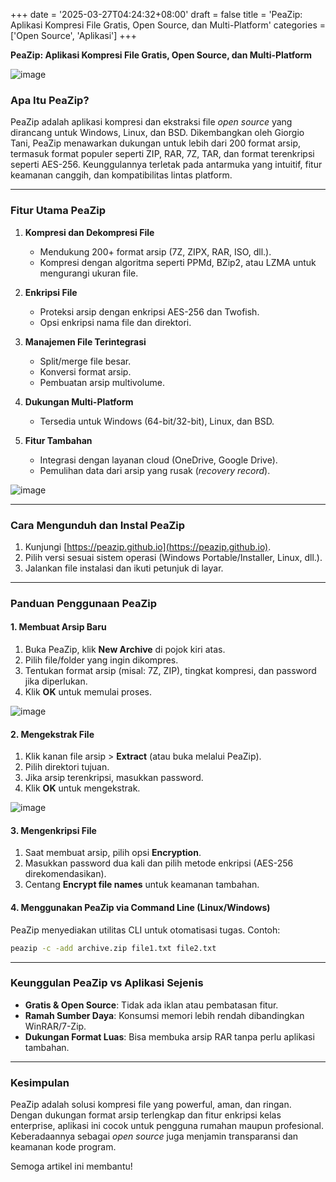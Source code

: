 +++
date = '2025-03-27T04:24:32+08:00'
draft = false
title = 'PeaZip: Aplikasi Kompresi File Gratis, Open Source, dan Multi-Platform'
categories = ['Open Source', 'Aplikasi']
+++



 **PeaZip: Aplikasi Kompresi File Gratis, Open Source, dan Multi-Platform**  

![image](https://peazip.github.io/peazip.png)

### **Apa Itu PeaZip?**  
PeaZip adalah aplikasi kompresi dan ekstraksi file *open source* yang dirancang untuk Windows, Linux, dan BSD. Dikembangkan oleh Giorgio Tani, PeaZip menawarkan dukungan untuk lebih dari 200 format arsip, termasuk format populer seperti ZIP, RAR, 7Z, TAR, dan format terenkripsi seperti AES-256. Keunggulannya terletak pada antarmuka yang intuitif, fitur keamanan canggih, dan kompatibilitas lintas platform.

---

### **Fitur Utama PeaZip**  
1. **Kompresi dan Dekompresi File**  
   - Mendukung 200+ format arsip (7Z, ZIPX, RAR, ISO, dll.).  
   - Kompresi dengan algoritma seperti PPMd, BZip2, atau LZMA untuk mengurangi ukuran file.  

2. **Enkripsi File**  
   - Proteksi arsip dengan enkripsi AES-256 dan Twofish.  
   - Opsi enkripsi nama file dan direktori.  

3. **Manajemen File Terintegrasi**  
   - Split/merge file besar.  
   - Konversi format arsip.  
   - Pembuatan arsip multivolume.  

4. **Dukungan Multi-Platform**  
   - Tersedia untuk Windows (64-bit/32-bit), Linux, dan BSD.  

5. **Fitur Tambahan**  
   - Integrasi dengan layanan cloud (OneDrive, Google Drive).  
   - Pemulihan data dari arsip yang rusak (*recovery record*).  

![image](https://peazip.github.io/archive.png)

---

### **Cara Mengunduh dan Instal PeaZip**  
1. Kunjungi [https://peazip.github.io](https://peazip.github.io).  
2. Pilih versi sesuai sistem operasi (Windows Portable/Installer, Linux, dll.).  
3. Jalankan file instalasi dan ikuti petunjuk di layar.  

---

### **Panduan Penggunaan PeaZip**  

#### **1. Membuat Arsip Baru**  
1. Buka PeaZip, klik **New Archive** di pojok kiri atas.  
2. Pilih file/folder yang ingin dikompres.  
3. Tentukan format arsip (misal: 7Z, ZIP), tingkat kompresi, dan password jika diperlukan.  
4. Klik **OK** untuk memulai proses.  

![image](https://peazip.github.io/archive.png)

#### **2. Mengekstrak File**  
1. Klik kanan file arsip > **Extract** (atau buka melalui PeaZip).  
2. Pilih direktori tujuan.  
3. Jika arsip terenkripsi, masukkan password.  
4. Klik **OK** untuk mengekstrak.  

![image](https://peazip.github.io/context1.png)

#### **3. Mengenkripsi File**  
1. Saat membuat arsip, pilih opsi **Encryption**.  
2. Masukkan password dua kali dan pilih metode enkripsi (AES-256 direkomendasikan).  
3. Centang **Encrypt file names** untuk keamanan tambahan.  

#### **4. Menggunakan PeaZip via Command Line (Linux/Windows)**  
PeaZip menyediakan utilitas CLI untuk otomatisasi tugas. Contoh:  
```bash
peazip -c -add archive.zip file1.txt file2.txt
```

---

### **Keunggulan PeaZip vs Aplikasi Sejenis**  
- **Gratis & Open Source**: Tidak ada iklan atau pembatasan fitur.  
- **Ramah Sumber Daya**: Konsumsi memori lebih rendah dibandingkan WinRAR/7-Zip.  
- **Dukungan Format Luas**: Bisa membuka arsip RAR tanpa perlu aplikasi tambahan.  



---

### **Kesimpulan**  
PeaZip adalah solusi kompresi file yang powerful, aman, dan ringan. Dengan dukungan format arsip terlengkap dan fitur enkripsi kelas enterprise, aplikasi ini cocok untuk pengguna rumahan maupun profesional. Keberadaannya sebagai *open source* juga menjamin transparansi dan keamanan kode program.



Semoga artikel ini membantu!

